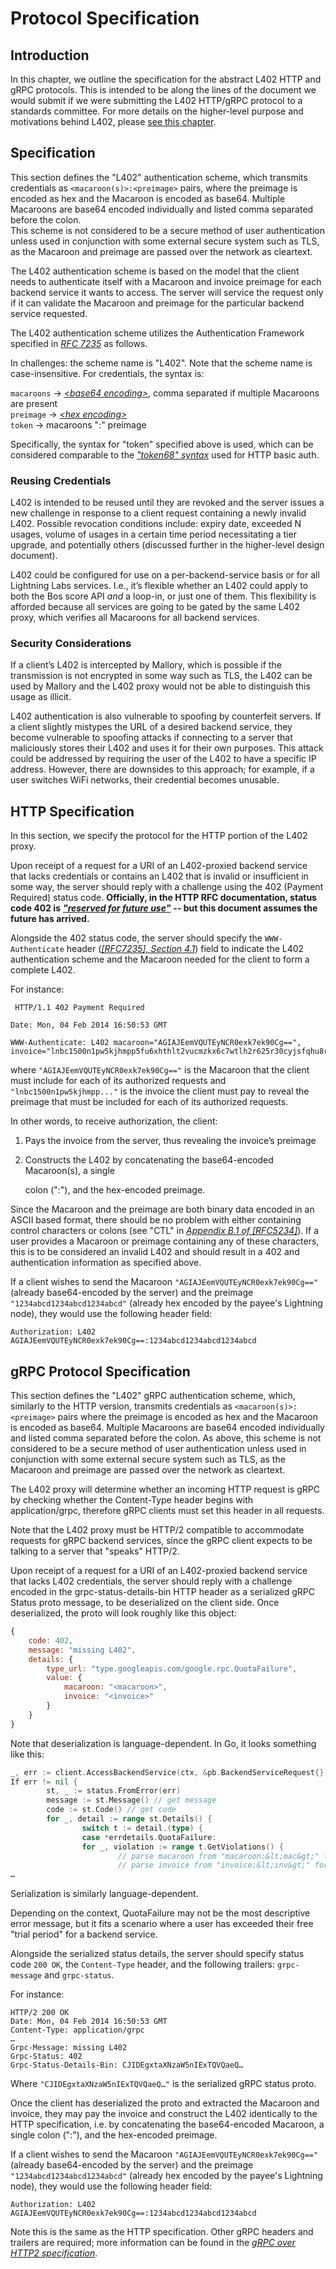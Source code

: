 # Protocol Specification

## Introduction

In this chapter, we outline the specification for the abstract L402 HTTP and gRPC protocols. This is intended to be along the lines of the document we would submit if we were submitting the L402 HTTP/gRPC protocol to a standards committee. For more details on the higher-level purpose and motivations behind L402, please [see this chapter](introduction.md).

## Specification

This section defines the "L402" authentication scheme, which transmits credentials as `<macaroon(s)>:<preimage>` pairs, where the preimage is encoded as hex and the Macaroon is encoded as base64. Multiple Macaroons are base64 encoded individually and listed comma separated before the colon.  
This scheme is not considered to be a secure method of user authentication unless used in conjunction with some external secure system such as TLS, as the Macaroon and preimage are passed over the network as cleartext.

The L402 authentication scheme is based on the model that the client needs to authenticate itself with a Macaroon and invoice preimage for each backend service it wants to access. The server will service the request only if it can validate the Macaroon and preimage for the particular backend service requested.

The L402 authentication scheme utilizes the Authentication Framework specified in [_RFC 7235_](https://tools.ietf.org/html/rfc7235) as follows.

In challenges: the scheme name is "L402". Note that the scheme name is case-insensitive. For credentials, the syntax is:

`macaroons` → [_&lt;base64 encoding&gt;_](https://tools.ietf.org/html/rfc3548#section-3), comma separated if multiple Macaroons are present  
`preimage` → [_&lt;hex encoding&gt;_](https://tools.ietf.org/html/rfc3548#section-6)  
`token` → macaroons ":" preimage

Specifically, the syntax for "token" specified above is used, which can be considered comparable to the [_"token68" syntax_](https://tools.ietf.org/html/rfc7235#section-2.1) used for HTTP basic auth.

### Reusing Credentials

L402 is intended to be reused until they are revoked and the server issues a new challenge in response to a client request containing a newly invalid L402. Possible revocation conditions include: expiry date, exceeded N usages, volume of usages in a certain time period necessitating a tier upgrade, and potentially others \(discussed further in the higher-level design document\).

L402  could be configured for use on a per-backend-service basis or for all Lightning Labs services. I.e., it’s flexible whether an L402 could apply to both the Bos score API _and_ a loop-in, or just one of them. This flexibility is afforded because all services are going to be gated by the same L402 proxy, which verifies all Macaroons for all backend services.

### Security Considerations

If a client’s L402 is intercepted by Mallory, which is possible if the transmission is not encrypted in some way such as TLS, the L402 can be used by Mallory and the L402 proxy would not be able to distinguish this usage as illicit.

L402 authentication is also vulnerable to spoofing by counterfeit servers. If a client slightly mistypes the URL of a desired backend service, they become vulnerable to spoofing attacks if connecting to a server that maliciously stores their L402 and uses it for their own purposes. This attack could be addressed by requiring the user of the L402 to have a specific IP address. However, there are downsides to this approach; for example, if a user switches WiFi networks, their credential becomes unusable.

## HTTP Specification

In this section, we specify the protocol for the HTTP portion of the L402 proxy.

Upon receipt of a request for a URI of an L402-proxied backend service that lacks credentials or contains an L402 that is invalid or insufficient in some way, the server should reply with a challenge using the 402 \(Payment Required\) status code. **Officially, in the HTTP RFC documentation, status code 402 is**  [_**"reserved for future use"**_](https://tools.ietf.org/html/rfc7231#section-6.5.2)  **-- but this document assumes the future has arrived.**

Alongside the 402 status code, the server should specify the `WWW-Authenticate` header \([_\[RFC7235\], Section 4.1_](https://tools.ietf.org/html/rfc7235#section-4.1)\) field to indicate the L402 authentication scheme and the Macaroon needed for the client to form a complete L402.

For instance:

```text
 HTTP/1.1 402 Payment Required

Date: Mon, 04 Feb 2014 16:50:53 GMT

WWW-Authenticate: L402 macaroon="AGIAJEemVQUTEyNCR0exk7ek90Cg==", invoice="lnbc1500n1pw5kjhmpp5fu6xhthlt2vucmzkx6c7wtlh2r625r30cyjsfqhu8rsx4xpz5lwqdpa2fjkzep6yptksct5yp5hxgrrv96hx6twvusycn3qv9jx7ur5d9hkugr5dusx6cqzpgxqr23s79ruapxc4j5uskt4htly2salw4drq979d7rcela9wz02elhypmdzmzlnxuknpgfyfm86pntt8vvkvffma5qc9n50h4mvqhngadqy3ngqjcym5a"
```

where `"AGIAJEemVQUTEyNCR0exk7ek90Cg=="` is the Macaroon that the client must include for each of its authorized requests and `"lnbc1500n1pw5kjhmpp..."` is the invoice the client must pay to reveal the preimage that must be included for each of its authorized requests.

In other words, to receive authorization, the client:

1. Pays the invoice from the server, thus revealing the invoice’s preimage
2. Constructs the L402 by concatenating the base64-encoded Macaroon\(s\), a single

   colon \(":"\), and the hex-encoded preimage.

Since the Macaroon and the preimage are both binary data encoded in an ASCII based format, there should be no problem with either containing control characters or colons \(see "CTL" in [_Appendix B.1 of \[RFC5234\]_](https://tools.ietf.org/html/rfc5234#appendix-B.1)\). If a user provides a Macaroon or preimage containing any of these characters, this is to be considered an invalid L402 and should result in a 402 and authentication information as specified above.

If a client wishes to send the Macaroon `"AGIAJEemVQUTEyNCR0exk7ek90Cg=="` \(already base64-encoded by the server\) and the preimage `"1234abcd1234abcd1234abcd"` \(already hex encoded by the payee's Lightning node\), they would use the following header field:

```text
Authorization: L402 AGIAJEemVQUTEyNCR0exk7ek90Cg==:1234abcd1234abcd1234abcd
```

## gRPC Protocol Specification

This section defines the "L402" gRPC authentication scheme, which, similarly to the HTTP version, transmits credentials as `<macaroon(s)>:<preimage>` pairs where the preimage is encoded as hex and the Macaroon is encoded as base64. Multiple Macaroons are base64 encoded individually and listed comma separated before the colon. As above, this scheme is not considered to be a secure method of user authentication unless used in conjunction with some external secure system such as TLS, as the Macaroon and preimage are passed over the network as cleartext.

The L402 proxy will determine whether an incoming HTTP request is gRPC by checking whether the Content-Type header begins with application/grpc, therefore gRPC clients must set this header in all requests.

Note that the L402 proxy must be HTTP/2 compatible to accommodate requests for gRPC backend services, since the gRPC client expects to be talking to a server that "speaks" HTTP/2.

Upon receipt of a request for a URI of an L402-proxied backend service that lacks L402 credentials, the server should reply with a challenge encoded in the grpc-status-details-bin HTTP header as a serialized gRPC Status proto message, to be deserialized on the client side. Once deserialized, the proto will look roughly like this object:

```javascript
{
    code: 402,
    message: "missing L402",
    details: {
        type_url: "type.googleapis.com/google.rpc.QuotaFailure",
        value: {
            macaroon: "<macaroon>",
            invoice: "<invoice>"
        }
    }
}
```

Note that deserialization is language-dependent. In Go, it looks something like this:

```go
_, err := client.AccessBackendService(ctx, &pb.BackendServiceRequest{})
If err != nil {
        st, _ := status.FromError(err)
        message := st.Message() // get message
        code := st.Code() // get code
        for _, detail := range st.Details() {
                switch t := detail.(type) {
                case *errdetails.QuotaFailure:
                for _, violation := range t.GetViolations() {
                        // parse macaroon from "macaroon:&lt;mac&gt;" format
                        // parse invoice from "invoice:&lt;inv&gt;" format
…
```

Serialization is similarly language-dependent.

Depending on the context, QuotaFailure may not be the most descriptive error message, but it fits a scenario where a user has exceeded their free "trial period" for a backend service.

Alongside the serialized status details, the server should specify status code `200 OK`, the `Content-Type` header, and the following trailers: `grpc-message` and `grpc-status`.

For instance:

```text
HTTP/2 200 OK
Date: Mon, 04 Feb 2014 16:50:53 GMT
Content-Type: application/grpc
…
Grpc-Message: missing L402
Grpc-Status: 402
Grpc-Status-Details-Bin: CJIDEgxtaXNzaW5nIExTQVQaeQ…
```

Where `"CJIDEgxtaXNzaW5nIExTQVQaeQ…"` is the serialized gRPC status proto.

Once the client has deserialized the proto and extracted the Macaroon and invoice, they may pay the invoice and construct the L402 identically to the HTTP specification, i.e. by concatenating the base64-encoded Macaroon, a single colon \(":"\), and the hex-encoded preimage.

If a client wishes to send the Macaroon `"AGIAJEemVQUTEyNCR0exk7ek90Cg=="` \(already base64-encoded by the server\) and the preimage `"1234abcd1234abcd1234abcd"` \(already hex encoded by the payee's Lightning node\), they would use the following header field:

```text
Authorization: L402 AGIAJEemVQUTEyNCR0exk7ek90Cg==:1234abcd1234abcd1234abcd
```

Note this is the same as the HTTP specification. Other gRPC headers and trailers are required; more information can be found in the [_gRPC over HTTP2 specification_](https://github.com/grpc/grpc/blob/master/doc/PROTOCOL-HTTP2.md).

